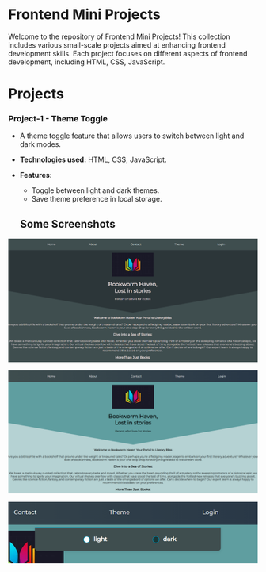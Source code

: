 # Frontend Mini Projects

Welcome to the repository of Frontend Mini Projects! This collection includes various small-scale projects aimed at enhancing frontend development skills. Each project focuses on different aspects of frontend development, including HTML, CSS, JavaScript.

# Projects
### Project-1 - Theme Toggle
- A theme toggle feature that allows users to switch between light and dark modes.

- **Technologies used:** HTML, CSS, JavaScript.  

* **Features:**  
   * Toggle between light and dark themes.  
   * Save theme preference in local storage.

  ## Some Screenshots 

![SS-1](https://github.com/Shreyaa173/Frontend-Mini-Projects/blob/master/Theme%20Toggle/SS.png "width = 200px")  

![SS-1](https://github.com/Shreyaa173/Frontend-Mini-Projects/blob/master/Theme%20Toggle/SS_1.png "width = 200px")  

![SS-1](https://github.com/Shreyaa173/Frontend-Mini-Projects/blob/master/Theme%20Toggle/SS_2.png "width = 200px")  
